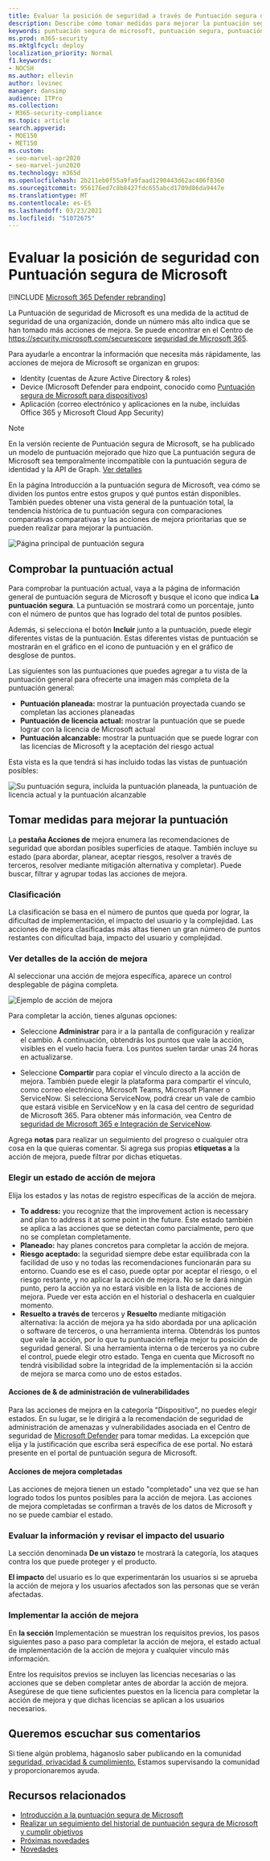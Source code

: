 ```yaml
---
title: Evaluar la posición de seguridad a través de Puntuación segura de Microsoft
description: Describe cómo tomar medidas para mejorar la puntuación segura de Microsoft en el centro de seguridad de Microsoft 365.
keywords: puntuación segura de microsoft, puntuación segura, puntuación segura de office 365, puntuación de seguridad de Microsoft, centro de seguridad de Microsoft 365, acciones de mejora
ms.prod: m365-security
ms.mktglfcycl: deploy
localization_priority: Normal
f1.keywords:
- NOCSH
ms.author: ellevin
author: levinec
manager: dansimp
audience: ITPro
ms.collection:
- M365-security-compliance
ms.topic: article
search.appverid:
- MOE150
- MET150
ms.custom:
- seo-marvel-apr2020
- seo-marvel-jun2020
ms.technology: m365d
ms.openlocfilehash: 2b211eb0f55a9fa9faad1290443d62ac406f8360
ms.sourcegitcommit: 956176ed7c8b8427fdc655abcd1709d86da9447e
ms.translationtype: MT
ms.contentlocale: es-ES
ms.lasthandoff: 03/23/2021
ms.locfileid: "51072675"
---
```

# <a name="assess-your-security-posture-with-microsoft-secure-score"></a>Evaluar la posición de seguridad con Puntuación segura de Microsoft

[!INCLUDE [Microsoft 365 Defender rebranding](../includes/microsoft-defender.md)]

La Puntuación de seguridad de Microsoft es una medida de la actitud de seguridad de una organización, donde un número más alto indica que se han tomado más acciones de mejora. Se puede encontrar en el Centro de https://security.microsoft.com/securescore [seguridad de Microsoft 365](overview-security-center.md).

Para ayudarle a encontrar la información que necesita más rápidamente, las acciones de mejora de Microsoft se organizan en grupos:

* Identity (cuentas de Azure Active Directory & roles)
* Device (Microsoft Defender para endpoint, conocido como [Puntuación segura de Microsoft para dispositivos](/windows/security/threat-protection/microsoft-defender-atp/tvm-microsoft-secure-score-devices))
* Aplicación (correo electrónico y aplicaciones en la nube, incluidas Office 365 y Microsoft Cloud App Security)

>[!NOTE]
>En la versión reciente de Puntuación segura de Microsoft, se ha publicado un modelo de puntuación mejorado que hizo que La puntuación segura de Microsoft sea temporalmente incompatible con la puntuación segura de identidad y la API de Graph. [Ver detalles](microsoft-secure-score-whats-new.md)

En la página Introducción a la puntuación segura de Microsoft, vea cómo se dividen los puntos entre estos grupos y qué puntos están disponibles. También puedes obtener una vista general de la puntuación total, la tendencia histórica de tu puntuación segura con comparaciones comparativas comparativas y las acciones de mejora prioritarias que se pueden realizar para mejorar la puntuación.

![Página principal de puntuación segura](../../media/secure-score/secure-score-homepage-new.png)

## <a name="check-your-current-score"></a>Comprobar la puntuación actual

Para comprobar la puntuación actual, vaya a la página de información general de puntuación segura de Microsoft y busque el icono que indica **La puntuación segura**. La puntuación se mostrará como un porcentaje, junto con el número de puntos que has logrado del total de puntos posibles.

Además, si selecciona el botón **Incluir** junto a la puntuación, puede elegir diferentes vistas de la puntuación. Estas diferentes vistas de puntuación se mostrarán en el gráfico en el icono de puntuación y en el gráfico de desglose de puntos.

Las siguientes son las puntuaciones que puedes agregar a tu vista de la puntuación general para ofrecerte una imagen más completa de la puntuación general:

- **Puntuación planeada:** mostrar la puntuación proyectada cuando se completan las acciones planeadas
- **Puntuación de licencia actual:** mostrar la puntuación que se puede lograr con la licencia de Microsoft actual
- **Puntuación alcanzable:** mostrar la puntuación que se puede lograr con las licencias de Microsoft y la aceptación del riesgo actual

Esta vista es la que tendrá si has incluido todas las vistas de puntuación posibles:

![Su puntuación segura, incluida la puntuación planeada, la puntuación de licencia actual y la puntuación alcanzable](../../media/secure-score/your-secure-score.png)

## <a name="take-action-to-improve-your-score"></a>Tomar medidas para mejorar la puntuación

La **pestaña Acciones de** mejora enumera las recomendaciones de seguridad que abordan posibles superficies de ataque. También incluye su estado (para abordar, planear, aceptar riesgos, resolver a través de terceros, resolver mediante mitigación alternativa y completar). Puede buscar, filtrar y agrupar todas las acciones de mejora.  

### <a name="ranking"></a>Clasificación

La clasificación se basa en el número de puntos que queda por lograr, la dificultad de implementación, el impacto del usuario y la complejidad. Las acciones de mejora clasificadas más altas tienen un gran número de puntos restantes con dificultad baja, impacto del usuario y complejidad.

### <a name="view-improvement-action-details"></a>Ver detalles de la acción de mejora

Al seleccionar una acción de mejora específica, aparece un control desplegable de página completa.  

![Ejemplo de acción de mejora](../../media/secure-score/secure-score-improvement-action-details.png)

Para completar la acción, tienes algunas opciones:

- Seleccione **Administrar** para ir a la pantalla de configuración y realizar el cambio. A continuación, obtendrás los puntos que vale la acción, visibles en el vuelo hacia fuera. Los puntos suelen tardar unas 24 horas en actualizarse.

- Seleccione **Compartir** para copiar el vínculo directo a la acción de mejora. También puede elegir la plataforma para compartir el vínculo, como correo electrónico, Microsoft Teams, Microsoft Planner o ServiceNow. Si selecciona ServiceNow, podrá crear un vale de cambio que estará visible en ServiceNow y en la casa del centro de seguridad de Microsoft 365. Para obtener más información, vea Centro de [seguridad de Microsoft 365 e Integración de ServiceNow](./tickets.md).

Agrega **notas** para realizar un seguimiento del progreso o cualquier otra cosa en la que quieras comentar. Si agrega sus propias **etiquetas a** la acción de mejora, puede filtrar por dichas etiquetas.

### <a name="choose-an-improvement-action-status"></a>Elegir un estado de acción de mejora

Elija los estados y las notas de registro específicas de la acción de mejora.

- **To address:** you recognize that the improvement action is necessary and plan to address it at some point in the future. Este estado también se aplica a las acciones que se detectan como parcialmente, pero que no se completan completamente.
- **Planeado:** hay planes concretos para completar la acción de mejora.
- **Riesgo aceptado:** la seguridad siempre debe estar equilibrada con la facilidad de uso y no todas las recomendaciones funcionarán para su entorno. Cuando ese es el caso, puede optar por aceptar el riesgo, o el riesgo restante, y no aplicar la acción de mejora. No se le dará ningún punto, pero la acción ya no estará visible en la lista de acciones de mejora. Puede ver esta acción en el historial o deshacerla en cualquier momento.
- **Resuelto a través de** terceros y **Resuelto** mediante mitigación alternativa: la acción de mejora ya ha sido abordada por una aplicación o software de terceros, o una herramienta interna. Obtendrás los puntos que vale la acción, por lo que tu puntuación refleja mejor tu posición de seguridad general. Si una herramienta interna o de terceros ya no cubre el control, puede elegir otro estado. Tenga en cuenta que Microsoft no tendrá visibilidad sobre la integridad de la implementación si la acción de mejora se marca como uno de estos estados.

#### <a name="threat--vulnerability-management-improvement-actions"></a>Acciones de & de administración de vulnerabilidades

Para las acciones de mejora en la categoría "Dispositivo", no puedes elegir estados. En su lugar, se le [](/windows/security/threat-protection/microsoft-defender-atp/tvm-security-recommendation) dirigirá a la recomendación de seguridad de administración de amenazas y vulnerabilidades asociada en el Centro de seguridad de [Microsoft Defender](/windows/security/threat-protection/microsoft-defender-atp/use) para tomar medidas. La excepción que elija y la justificación que escriba será específica de ese portal. No estará presente en el portal de puntuación segura de Microsoft.

#### <a name="completed-improvement-actions"></a>Acciones de mejora completadas

Las acciones de mejora tienen un estado "completado" una vez que se han logrado todos los puntos posibles para la acción de mejora. Las acciones de mejora completadas se confirman a través de los datos de Microsoft y no se puede cambiar el estado.

### <a name="assess-information-and-review-user-impact"></a>Evaluar la información y revisar el impacto del usuario

La sección denominada **De un vistazo** te mostrará la categoría, los ataques contra los que puede proteger y el producto.

**El impacto** del usuario es lo que experimentarán los  usuarios si se aprueba la acción de mejora y los usuarios afectados son las personas que se verán afectadas.

### <a name="implement-the-improvement-action"></a>Implementar la acción de mejora

En **la sección** Implementación se muestran los requisitos previos, los pasos siguientes paso a paso para completar la acción de mejora, el estado actual de implementación de la acción de mejora y cualquier vínculo más información.

Entre los requisitos previos se incluyen las licencias necesarias o las acciones que se deben completar antes de abordar la acción de mejora. Asegúrese de que tiene suficientes puestos en la licencia para completar la acción de mejora y que dichas licencias se aplican a los usuarios necesarios.  

## <a name="we-want-to-hear-from-you"></a>Queremos escuchar sus comentarios

Si tiene algún problema, háganoslo saber publicando en la comunidad [seguridad, privacidad & cumplimiento.](https://techcommunity.microsoft.com/t5/Security-Privacy-Compliance/bd-p/security_privacy) Estamos supervisando la comunidad y proporcionaremos ayuda.

## <a name="related-resources"></a>Recursos relacionados

- [Introducción a la puntuación segura de Microsoft](microsoft-secure-score.md)
- [Realizar un seguimiento del historial de puntuación segura de Microsoft y cumplir objetivos](microsoft-secure-score-history-metrics-trends.md)
- [Próximas novedades](microsoft-secure-score-whats-coming.md)
- [Novedades](microsoft-secure-score-whats-new.md)